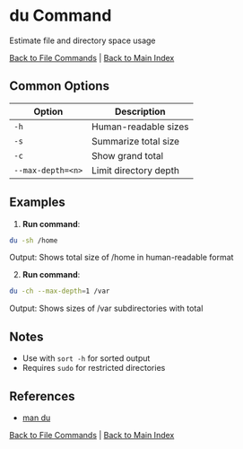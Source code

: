 # du Command

Estimate file and directory space usage

[Back to File Commands](./index.md) | [Back to Main Index](../../README.md)

## Common Options

| Option | Description |
|--------|-------------|
| `-h` | Human-readable sizes |
| `-s` | Summarize total size |
| `-c` | Show grand total |
| `--max-depth=<n>` | Limit directory depth |

## Examples
1. **Run command**:
```bash
du -sh /home
```
Output: Shows total size of /home in human-readable format

2. **Run command**:
```bash
du -ch --max-depth=1 /var
```
Output: Shows sizes of /var subdirectories with total


## Notes
- Use with `sort -h` for sorted output
- Requires `sudo` for restricted directories

## References
- [man du](https://man7.org/linux/man-pages/man1/du.1.html)

[Back to File Commands](../index.md) | [Back to Main Index](../../README.md)